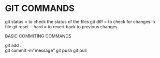 # GIT COMMANDS


git status                      =   to check the status of the files
git diff                        =   to check for changes in file
git reset --hard                =   to revert back to previous changes 


BASIC COMMITING COMMANDS 

git add .                       
git commit -m"message" 
git push
git pull

